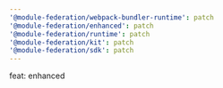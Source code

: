 ```yaml
---
'@module-federation/webpack-bundler-runtime': patch
'@module-federation/enhanced': patch
'@module-federation/runtime': patch
'@module-federation/kit': patch
'@module-federation/sdk': patch
---
```


feat: enhanced

